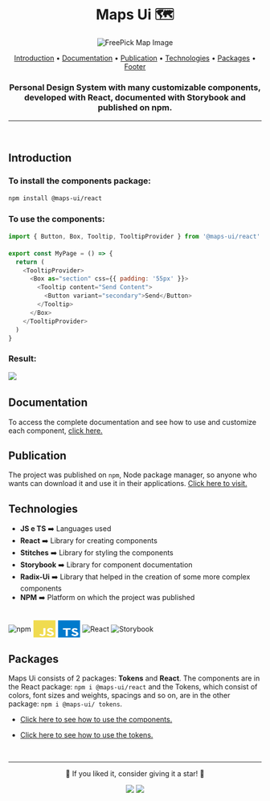 <h1 align="center">Maps Ui 🗺️</h1>

<div align="center">
 <img src="https://user-images.githubusercontent.com/84635540/197596655-b1acc048-b0f4-4a01-9d9e-3655f1dce0b2.jpg" width="400px" alt="FreePick Map Image"/>
</div>

<p align="center">
 <a href="#intro">Introduction</a> •
 <a href="#docs">Documentation</a> •
 <a href="#publication">Publication</a> •
 <a href="#tecs">Technologies</a> •
 <a href="#packages">Packages</a> •
 <a href="#footer">Footer</a>
</p>

<h3 align="center">Personal Design System with many customizable components, developed with React, documented with Storybook and published on npm.</h3>

---

<br />

<h2 id="intro">Introduction</h2>

### To install the components package:

```sh
npm install @maps-ui/react
```

### To use the components:

```js
import { Button, Box, Tooltip, TooltipProvider } from '@maps-ui/react'

export const MyPage = () => {
  return (
    <TooltipProvider>
      <Box as="section" css={{ padding: '55px' }}>
        <Tooltip content="Send Content">
          <Button variant="secondary">Send</Button>
        </Tooltip>
      </Box>
    </TooltipProvider>
  )
}
```

### Result:

<img src="https://user-images.githubusercontent.com/84635540/197596732-f20ca6bd-623d-49c3-b0c2-74803305b95f.gif"/>

<h2 id="docs">Documentation</h2>

To access the complete documentation and see how to use and customize each component, <a href="https://matheusandrade23.github.io/Maps-Ui/?path=/docs/home--page">click here.</a>

<h2 id="publication">Publication</h2>

The project was published on `npm`, Node package manager, so anyone who wants can download it and use it in their applications. <a href="https://www.npmjs.com/package/@maps-ui/react">Click here to visit.</a>

<h2 id="tecs">Technologies</h2>

- **JS e TS** ➡️ Languages ​​used
- **React** ➡️ Library for creating components
- **Stitches** ➡️ Library for styling the components
- **Storybook** ➡️ Library for component documentation
- **Radix-Ui** ➡️ Library that helped in the creation of some more complex components
- **NPM** ➡️ Platform on which the project was published

<div style="display: inline_block"><br />
  <img align="center" alt="npm" height="35" width="45" src="https://cdn.jsdelivr.net/gh/devicons/devicon/icons/npm/npm-original-wordmark.svg" />
  <img align="center" alt="JS" height="35" width="45" src="https://raw.githubusercontent.com/devicons/devicon/master/icons/javascript/javascript-plain.svg">
  <img align="center" alt="TS" height="35" width="45" src="https://raw.githubusercontent.com/devicons/devicon/master/icons/typescript/typescript-plain.svg">
  <img align="center" alt="React" height="35" width="45" src="https://cdn.jsdelivr.net/gh/devicons/devicon/icons/react/react-original.svg">
  <img align="center" alt="Storybook" height="35" width="45" src="https://cdn.jsdelivr.net/gh/devicons/devicon/icons/storybook/storybook-original.svg">
</div>

<h2 id="s">Packages</h2>

Maps Ui consists of 2 packages: **Tokens** and **React**. The components are in the React package: `npm i @maps-ui/react` and the Tokens, which consist of colors, font sizes and weights, spacings and so on, are in the other package: `npm i @maps-ui/ tokens`.

- <a href="https://github.com/MatheusAndrade23/Maps-Ui/tree/main/packages/react">Click here to see how to use the components.</a>

- <a href="https://github.com/MatheusAndrade23/Maps-Ui/tree/main/packages/tokens">Click here to see how to use the tokens.</a>

<br />

---

<p align="center">🌟 If you liked it, consider giving it a star! 🌟</p>
<div id="footer" align="center"><a href="https://www.linkedin.com/in/matheus-andrade23/" target="_blank"><img src="https://img.shields.io/badge/-LinkedIn-%230077B5?style=for-the-badge&logo=linkedin&logoColor=white" target="_blank"></a>
<a href = "mailto:matheusandrade.ma2003@gmail.com"><img src="https://img.shields.io/badge/-Gmail-%23333?style=for-the-badge&logo=gmail&logoColor=white" target="_blank"></a></div>
